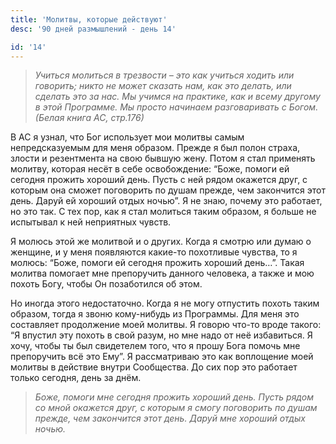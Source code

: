 ```yaml
---
title: 'Молитвы, которые действуют'
desc: '90 дней размышлений - день 14'

id: '14'
---
```


> _Учиться молиться в трезвости – это как учиться ходить или говорить; никто
> не может сказать нам, как это делать, или сделать это за нас. Мы учимся на
> практике, как и всему другому в этой Программе. Мы просто начинаем
> разговаривать с Богом. (Белая книга АС, стр.176)_

В АС я узнал, что Бог использует мои молитвы самым непредсказуемым для меня
образом. Прежде я был полон страха, злости и резентмента на свою бывшую жену.
Потом я стал применять молитву, которая несёт в себе освобождение: “Боже,
помоги ей сегодня прожить хороший день. Пусть с ней рядом окажется друг, с
которым она сможет поговорить по душам прежде, чем закончится этот день. Даруй
ей хороший отдых ночью”. Я не знаю, почему это работает, но это так. С тех
пор, как я стал молиться таким образом, я больше не испытывал к ней неприятных
чувств.

Я молюсь этой же молитвой и о других. Когда я смотрю или думаю о женщине, и у
меня появляются какие-то похотливые чувства, то я молюсь: “Боже, помоги ей
сегодня прожить хороший день…”. Такая молитва помогает мне препоручить данного
человека, а также и мою похоть Богу, чтобы Он позаботился об этом.

Но иногда этого недостаточно. Когда я не могу отпустить похоть таким образом,
тогда я звоню кому-нибудь из Программы. Для меня это составляет продолжение
моей молитвы. Я говорю что-то вроде такого: “Я впустил эту похоть в свой
разум, но мне надо от неё избавиться. Я хочу, чтобы ты был свидетелем того,
что я прошу Бога помочь мне препоручить всё это Ему”. Я рассматриваю это как
воплощение моей молитвы в действие внутри Сообщества. До сих пор это работает
только сегодня, день за днём.

> _Боже, помоги мне сегодня прожить хороший день. Пусть рядом со мной окажется
> друг, с которым я смогу поговорить по душам прежде, чем закончится этот
> день. Даруй мне хороший отдых ночью._
